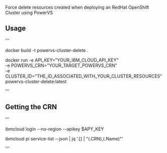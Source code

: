 Force delete resources created when deploying an RedHat OpenShift Cluster using PowerVS

## Usage

'''

  docker build -t powervs-cluster-delete .
  
  docker run -e API_KEY="YOUR_IBM_CLOUD_API_KEY" \
  -e POWERVS_CRN="YOUR_TARGET_POWERVS_CRN" \
  -e CLUSTER_ID="THE_ID_ASSOCIATED_WITH_YOUR_CLUSTER_RESOURCES" \
  powervs-cluster-delete:latest

'''

## Getting the CRN

'''

ibmcloud login --no-region --apikey $APY_KEY

ibmcloud pi service-list --json | jq '.[] | "\(.CRN),\(.Name)"'

'''
